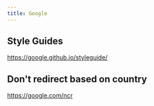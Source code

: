 ```yaml
---
title: Google
---
```


## Style Guides

<https://google.github.io/styleguide/>

## Don't redirect based on country

<https://google.com/ncr>

